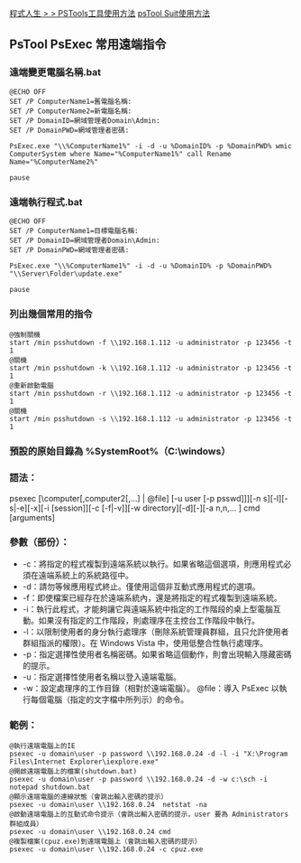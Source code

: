 [程式人生 > > PSTools工具使用方法](https://www.796t.com/content/1545698596.html)
[psTool Suit使用方法](https://itman.pixnet.net/blog/post/28315565)

## PsTool PsExec 常用遠端指令

### 遠端變更電腦名稱.bat
```
@ECHO OFF      
SET /P ComputerName1=舊電腦名稱:
SET /P ComputerName2=新電腦名稱:
SET /P DomainID=網域管理者Domain\Admin:
SET /P DomainPWD=網域管理者密碼:

PsExec.exe "\\%ComputerName1%" -i -d -u %DomainID% -p %DomainPWD% wmic ComputerSystem where Name="%ComputerName1%" call Rename Name="%ComputerName2%"

pause
```

### 遠端執行程式.bat
```
@ECHO OFF      
SET /P ComputerName1=目標電腦名稱:
SET /P DomainID=網域管理者Domain\Admin:
SET /P DomainPWD=網域管理者密碼:

PsExec.exe "\\%ComputerName1%" -i -d -u %DomainID% -p %DomainPWD% "\\Server\Folder\update.exe"

pause
```

### 列出幾個常用的指令
```
@強制關機
start /min psshutdown -f \\192.168.1.112 -u administrator -p 123456 -t 1
@關機
start /min psshutdown -k \\192.168.1.112 -u administrator -p 123456 -t 1
@重新啟動電腦
start /min psshutdown -r \\192.168.1.112 -u administrator -p 123456 -t 1
@關機
start /min psshutdown -s \\192.168.1.112 -u administrator -p 123456 -t 1
```

### 預設的原始目錄為 %SystemRoot%（C:\windows）
### 語法：
psexec [\\computer[,computer2[,...] | @file] [-u user [-p psswd]]][-n s][-l][-s|-e][-x][-i [session]][-c [-f|-v]][-w directory][-d][-<priority>][-a n,n,... ] cmd [arguments]
### 參數（部份）：
+ -c：將指定的程式複製到遠端系統以執行。如果省略這個選項，則應用程式必須在遠端系統上的系統路徑中。
+ -d：請勿等候應用程式終止。僅使用這個非互動式應用程式的選項。
+ -f：即使檔案已經存在於遠端系統內，還是將指定的程式複製到遠端系統。
+ -i：執行此程式，才能夠讓它與遠端系統中指定的工作階段的桌上型電腦互動。如果沒有指定的工作階段，則處理序在主控台工作階段中執行。
+ -l：以限制使用者的身分執行處理序（刪除系統管理員群組，且只允許使用者群組指派的權限）。在 Windows Vista 中，使用低整合性執行處理序。
+ -p：指定選擇性使用者名稱密碼。如果省略這個動作，則會出現輸入隱藏密碼的提示。
+ -u：指定選擇性使用者名稱以登入遠端電腦。
+ -w：設定處理序的工作目錄（相對於遠端電腦）。
@file：導入 PsExec 以執行每個電腦（指定的文字檔中所列示）的命令。

###  範例：
```
@執行遠端電腦上的IE
psexec -u domain\user -p password \\192.168.0.24 -d -l -i "X:\Program Files\Internet Explorer\iexplore.exe"
@開啟遠端電腦上的檔案(shutdown.bat)
psexec -u domain\user -p password \\192.168.0.24 -d -w c:\sch -i notepad shutdown.bat
@顯示遠端電腦的連線狀態（會跳出輸入密碼的提示）
psexec -u domain\user \\192.168.0.24  netstat -na
@啟動遠端電腦上的互動式命令提示（會跳出輸入密碼的提示，user 要為 Administrators 群組成員）
psexec -u domain\user \\192.168.0.24 cmd
@複製檔案(cpuz.exe)到遠端電腦上（會跳出輸入密碼的提示）
psexec -u domain\user \\192.168.0.24 -c cpuz.exe
```
